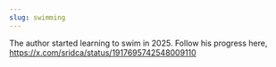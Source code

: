 ```yaml
---
slug: swimming
---
```


The author started learning to swim in 2025. Follow his progress here, https://x.com/sridca/status/1917695742548009110
